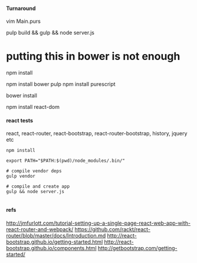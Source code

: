 

#### Turnaround

vim Main.purs

pulp build && gulp && node server.js


# putting this in bower is not enough
npm install 

npm install bower pulp
npm install purescript

bower install


npm install react-dom

#### react tests

react, react-router, react-bootstrap, react-router-bootstrap, history, jquery  etc

```
npm install

export PATH="$PATH:$(pwd)/node_modules/.bin/"

# compile vendor deps
gulp vendor

# compile and create app
gulp && node server.js 


```

#### refs
http://jmfurlott.com/tutorial-setting-up-a-single-page-react-web-app-with-react-router-and-webpack/
https://github.com/rackt/react-router/blob/master/docs/Introduction.md
http://react-bootstrap.github.io/getting-started.html
http://react-bootstrap.github.io/components.html
http://getbootstrap.com/getting-started/

